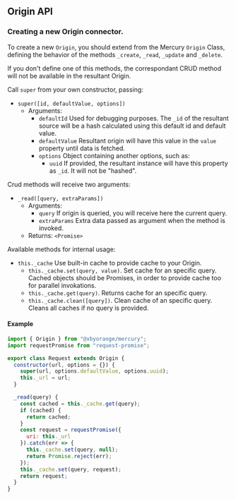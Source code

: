 ## Origin API

### Creating a new Origin connector.

To create a new `Origin`, you should extend from the Mercury `Origin` Class, defining the behavior of the methods `_create`, `_read`, `_update` and `_delete`.

If you don't define one of this methods, the correspondant CRUD method will not be available in the resultant Origin.

Call `super` from your own constructor, passing:
* `super([id, defaultValue, options])`
	* Arguments:
		* `defaultId` Used for debugging purposes. The `_id` of the resultant source will be a hash calculated using this default id and default value.
		* `defaultValue` Resultant origin will have this value in the `value` property until data is fetched.
		* `options` Object containing another options, such as:
			* `uuid` If provided, the resultant instance will have this property as `_id`. It will not be "hashed".

Crud methods will receive two arguments:

* `_read([query, extraParams])`
	* Arguments:
		* `query` If origin is queried, you will receive here the current query.
		* `extraParams` Extra data passed as argument when the method is invoked.
	* Returns: `<Promise>`

Available methods for internal usage:

* `this._cache` Use built-in cache to provide cache to your Origin.
	* `this._cache.set(query, value)`. Set cache for an specific query. Cached objects should be Promises, in order to provide cache too for parallel invokations.
	* `this._cache.get(query)`. Returns cache for an specific query.
	* `this._cache.clean([query])`. Clean cache of an specific query. Cleans all caches if no query is provided.

#### Example

```js
import { Origin } from "@xbyorange/mercury";
import requestPromise from "request-promise";

export class Request extends Origin {
  constructor(url, options = {}) {
    super(url, options.defaultValue, options.uuid);
    this._url = url;
  }

  _read(query) {
    const cached = this._cache.get(query);
    if (cached) {
      return cached;
    }
    const request = requestPromise({
      uri: this._url
    }).catch(err => {
      this._cache.set(query, null);
      return Promise.reject(err);
    });
    this._cache.set(query, request);
    return request;
  }
}
```